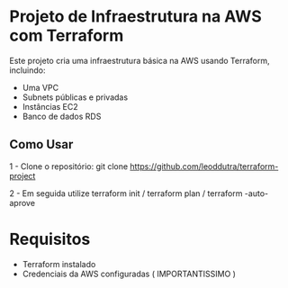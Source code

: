 # Projeto de Infraestrutura na AWS com Terraform

Este projeto cria uma infraestrutura básica na AWS usando Terraform, incluindo:
- Uma VPC
- Subnets públicas e privadas
- Instâncias EC2
- Banco de dados RDS

## Como Usar

1 - Clone o repositório:
   git clone https://github.com/leoddutra/terraform-project

2 - Em seguida utilize terraform init / terraform plan / terraform -auto-aprove

# Requisitos 

- Terraform instalado
- Credenciais da AWS configuradas ( IMPORTANTISSIMO )
 
